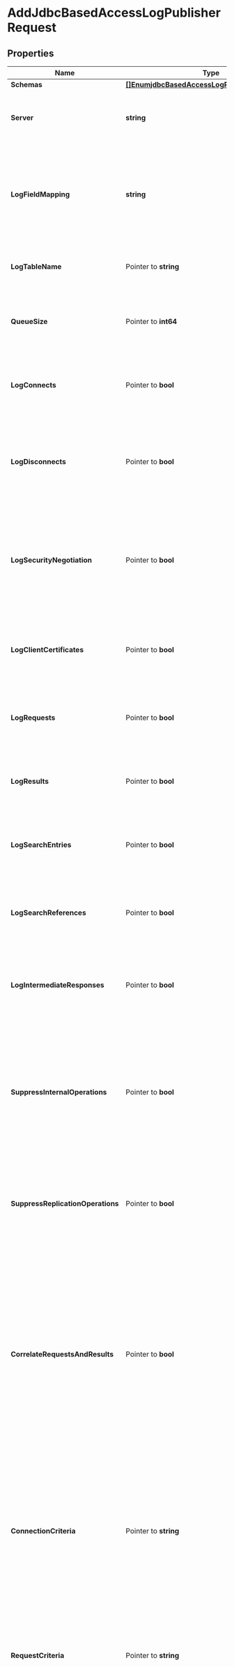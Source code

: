 # AddJdbcBasedAccessLogPublisherRequest

## Properties

Name | Type | Description | Notes
------------ | ------------- | ------------- | -------------
**Schemas** | [**[]EnumjdbcBasedAccessLogPublisherSchemaUrn**](EnumjdbcBasedAccessLogPublisherSchemaUrn.md) |  | 
**Server** | **string** | The JDBC-based Database Server to use for a connection. | 
**LogFieldMapping** | **string** | The log field mapping associates loggable fields to database column names. The table name is not part of this mapping. | 
**LogTableName** | Pointer to **string** | The table name to log entries to the database server. | [optional] 
**QueueSize** | Pointer to **int64** | The maximum number of log records that can be stored in the asynchronous queue. | [optional] 
**LogConnects** | Pointer to **bool** | Indicates whether to log information about connections established to the server. | [optional] 
**LogDisconnects** | Pointer to **bool** | Indicates whether to log information about connections that have been closed by the client or terminated by the server. | [optional] 
**LogSecurityNegotiation** | Pointer to **bool** | Indicates whether to log information about the result of any security negotiation (e.g., SSL handshake) processing that has been performed. | [optional] 
**LogClientCertificates** | Pointer to **bool** | Indicates whether to log information about any client certificates presented to the server. | [optional] 
**LogRequests** | Pointer to **bool** | Indicates whether to log information about requests received from clients. | [optional] 
**LogResults** | Pointer to **bool** | Indicates whether to log information about the results of client requests. | [optional] 
**LogSearchEntries** | Pointer to **bool** | Indicates whether to log information about search result entries sent to the client. | [optional] 
**LogSearchReferences** | Pointer to **bool** | Indicates whether to log information about search result references sent to the client. | [optional] 
**LogIntermediateResponses** | Pointer to **bool** | Indicates whether to log information about intermediate responses sent to the client. | [optional] 
**SuppressInternalOperations** | Pointer to **bool** | Indicates whether internal operations (for example, operations that are initiated by plugins) should be logged along with the operations that are requested by users. | [optional] 
**SuppressReplicationOperations** | Pointer to **bool** | Indicates whether access messages that are generated by replication operations should be suppressed. | [optional] 
**CorrelateRequestsAndResults** | Pointer to **bool** | Indicates whether to automatically log result messages for any operation in which the corresponding request was logged. In such cases, the result, entry, and reference criteria will be ignored, although the log-responses, log-search-entries, and log-search-references properties will be honored. | [optional] 
**ConnectionCriteria** | Pointer to **string** | Specifies a set of connection criteria that must match the associated client connection in order for a connect, disconnect, request, or result message to be logged. | [optional] 
**RequestCriteria** | Pointer to **string** | Specifies a set of request criteria that must match the associated operation request in order for a request or result to be logged by this Access Log Publisher. | [optional] 
**ResultCriteria** | Pointer to **string** | Specifies a set of result criteria that must match the associated operation result in order for that result to be logged by this Access Log Publisher. | [optional] 
**SearchEntryCriteria** | Pointer to **string** | Specifies a set of search entry criteria that must match the associated search result entry in order for that it to be logged by this Access Log Publisher. | [optional] 
**SearchReferenceCriteria** | Pointer to **string** | Specifies a set of search reference criteria that must match the associated search result reference in order for that it to be logged by this Access Log Publisher. | [optional] 
**Description** | Pointer to **string** | A description for this Log Publisher | [optional] 
**Enabled** | **bool** | Indicates whether the Log Publisher is enabled for use. | 
**LoggingErrorBehavior** | Pointer to [**EnumlogPublisherLoggingErrorBehaviorProp**](EnumlogPublisherLoggingErrorBehaviorProp.md) |  | [optional] 
**PublisherName** | **string** | Name of the new Log Publisher | 

## Methods

### NewAddJdbcBasedAccessLogPublisherRequest

`func NewAddJdbcBasedAccessLogPublisherRequest(schemas []EnumjdbcBasedAccessLogPublisherSchemaUrn, server string, logFieldMapping string, enabled bool, publisherName string, ) *AddJdbcBasedAccessLogPublisherRequest`

NewAddJdbcBasedAccessLogPublisherRequest instantiates a new AddJdbcBasedAccessLogPublisherRequest object
This constructor will assign default values to properties that have it defined,
and makes sure properties required by API are set, but the set of arguments
will change when the set of required properties is changed

### NewAddJdbcBasedAccessLogPublisherRequestWithDefaults

`func NewAddJdbcBasedAccessLogPublisherRequestWithDefaults() *AddJdbcBasedAccessLogPublisherRequest`

NewAddJdbcBasedAccessLogPublisherRequestWithDefaults instantiates a new AddJdbcBasedAccessLogPublisherRequest object
This constructor will only assign default values to properties that have it defined,
but it doesn't guarantee that properties required by API are set

### GetSchemas

`func (o *AddJdbcBasedAccessLogPublisherRequest) GetSchemas() []EnumjdbcBasedAccessLogPublisherSchemaUrn`

GetSchemas returns the Schemas field if non-nil, zero value otherwise.

### GetSchemasOk

`func (o *AddJdbcBasedAccessLogPublisherRequest) GetSchemasOk() (*[]EnumjdbcBasedAccessLogPublisherSchemaUrn, bool)`

GetSchemasOk returns a tuple with the Schemas field if it's non-nil, zero value otherwise
and a boolean to check if the value has been set.

### SetSchemas

`func (o *AddJdbcBasedAccessLogPublisherRequest) SetSchemas(v []EnumjdbcBasedAccessLogPublisherSchemaUrn)`

SetSchemas sets Schemas field to given value.


### GetServer

`func (o *AddJdbcBasedAccessLogPublisherRequest) GetServer() string`

GetServer returns the Server field if non-nil, zero value otherwise.

### GetServerOk

`func (o *AddJdbcBasedAccessLogPublisherRequest) GetServerOk() (*string, bool)`

GetServerOk returns a tuple with the Server field if it's non-nil, zero value otherwise
and a boolean to check if the value has been set.

### SetServer

`func (o *AddJdbcBasedAccessLogPublisherRequest) SetServer(v string)`

SetServer sets Server field to given value.


### GetLogFieldMapping

`func (o *AddJdbcBasedAccessLogPublisherRequest) GetLogFieldMapping() string`

GetLogFieldMapping returns the LogFieldMapping field if non-nil, zero value otherwise.

### GetLogFieldMappingOk

`func (o *AddJdbcBasedAccessLogPublisherRequest) GetLogFieldMappingOk() (*string, bool)`

GetLogFieldMappingOk returns a tuple with the LogFieldMapping field if it's non-nil, zero value otherwise
and a boolean to check if the value has been set.

### SetLogFieldMapping

`func (o *AddJdbcBasedAccessLogPublisherRequest) SetLogFieldMapping(v string)`

SetLogFieldMapping sets LogFieldMapping field to given value.


### GetLogTableName

`func (o *AddJdbcBasedAccessLogPublisherRequest) GetLogTableName() string`

GetLogTableName returns the LogTableName field if non-nil, zero value otherwise.

### GetLogTableNameOk

`func (o *AddJdbcBasedAccessLogPublisherRequest) GetLogTableNameOk() (*string, bool)`

GetLogTableNameOk returns a tuple with the LogTableName field if it's non-nil, zero value otherwise
and a boolean to check if the value has been set.

### SetLogTableName

`func (o *AddJdbcBasedAccessLogPublisherRequest) SetLogTableName(v string)`

SetLogTableName sets LogTableName field to given value.

### HasLogTableName

`func (o *AddJdbcBasedAccessLogPublisherRequest) HasLogTableName() bool`

HasLogTableName returns a boolean if a field has been set.

### GetQueueSize

`func (o *AddJdbcBasedAccessLogPublisherRequest) GetQueueSize() int64`

GetQueueSize returns the QueueSize field if non-nil, zero value otherwise.

### GetQueueSizeOk

`func (o *AddJdbcBasedAccessLogPublisherRequest) GetQueueSizeOk() (*int64, bool)`

GetQueueSizeOk returns a tuple with the QueueSize field if it's non-nil, zero value otherwise
and a boolean to check if the value has been set.

### SetQueueSize

`func (o *AddJdbcBasedAccessLogPublisherRequest) SetQueueSize(v int64)`

SetQueueSize sets QueueSize field to given value.

### HasQueueSize

`func (o *AddJdbcBasedAccessLogPublisherRequest) HasQueueSize() bool`

HasQueueSize returns a boolean if a field has been set.

### GetLogConnects

`func (o *AddJdbcBasedAccessLogPublisherRequest) GetLogConnects() bool`

GetLogConnects returns the LogConnects field if non-nil, zero value otherwise.

### GetLogConnectsOk

`func (o *AddJdbcBasedAccessLogPublisherRequest) GetLogConnectsOk() (*bool, bool)`

GetLogConnectsOk returns a tuple with the LogConnects field if it's non-nil, zero value otherwise
and a boolean to check if the value has been set.

### SetLogConnects

`func (o *AddJdbcBasedAccessLogPublisherRequest) SetLogConnects(v bool)`

SetLogConnects sets LogConnects field to given value.

### HasLogConnects

`func (o *AddJdbcBasedAccessLogPublisherRequest) HasLogConnects() bool`

HasLogConnects returns a boolean if a field has been set.

### GetLogDisconnects

`func (o *AddJdbcBasedAccessLogPublisherRequest) GetLogDisconnects() bool`

GetLogDisconnects returns the LogDisconnects field if non-nil, zero value otherwise.

### GetLogDisconnectsOk

`func (o *AddJdbcBasedAccessLogPublisherRequest) GetLogDisconnectsOk() (*bool, bool)`

GetLogDisconnectsOk returns a tuple with the LogDisconnects field if it's non-nil, zero value otherwise
and a boolean to check if the value has been set.

### SetLogDisconnects

`func (o *AddJdbcBasedAccessLogPublisherRequest) SetLogDisconnects(v bool)`

SetLogDisconnects sets LogDisconnects field to given value.

### HasLogDisconnects

`func (o *AddJdbcBasedAccessLogPublisherRequest) HasLogDisconnects() bool`

HasLogDisconnects returns a boolean if a field has been set.

### GetLogSecurityNegotiation

`func (o *AddJdbcBasedAccessLogPublisherRequest) GetLogSecurityNegotiation() bool`

GetLogSecurityNegotiation returns the LogSecurityNegotiation field if non-nil, zero value otherwise.

### GetLogSecurityNegotiationOk

`func (o *AddJdbcBasedAccessLogPublisherRequest) GetLogSecurityNegotiationOk() (*bool, bool)`

GetLogSecurityNegotiationOk returns a tuple with the LogSecurityNegotiation field if it's non-nil, zero value otherwise
and a boolean to check if the value has been set.

### SetLogSecurityNegotiation

`func (o *AddJdbcBasedAccessLogPublisherRequest) SetLogSecurityNegotiation(v bool)`

SetLogSecurityNegotiation sets LogSecurityNegotiation field to given value.

### HasLogSecurityNegotiation

`func (o *AddJdbcBasedAccessLogPublisherRequest) HasLogSecurityNegotiation() bool`

HasLogSecurityNegotiation returns a boolean if a field has been set.

### GetLogClientCertificates

`func (o *AddJdbcBasedAccessLogPublisherRequest) GetLogClientCertificates() bool`

GetLogClientCertificates returns the LogClientCertificates field if non-nil, zero value otherwise.

### GetLogClientCertificatesOk

`func (o *AddJdbcBasedAccessLogPublisherRequest) GetLogClientCertificatesOk() (*bool, bool)`

GetLogClientCertificatesOk returns a tuple with the LogClientCertificates field if it's non-nil, zero value otherwise
and a boolean to check if the value has been set.

### SetLogClientCertificates

`func (o *AddJdbcBasedAccessLogPublisherRequest) SetLogClientCertificates(v bool)`

SetLogClientCertificates sets LogClientCertificates field to given value.

### HasLogClientCertificates

`func (o *AddJdbcBasedAccessLogPublisherRequest) HasLogClientCertificates() bool`

HasLogClientCertificates returns a boolean if a field has been set.

### GetLogRequests

`func (o *AddJdbcBasedAccessLogPublisherRequest) GetLogRequests() bool`

GetLogRequests returns the LogRequests field if non-nil, zero value otherwise.

### GetLogRequestsOk

`func (o *AddJdbcBasedAccessLogPublisherRequest) GetLogRequestsOk() (*bool, bool)`

GetLogRequestsOk returns a tuple with the LogRequests field if it's non-nil, zero value otherwise
and a boolean to check if the value has been set.

### SetLogRequests

`func (o *AddJdbcBasedAccessLogPublisherRequest) SetLogRequests(v bool)`

SetLogRequests sets LogRequests field to given value.

### HasLogRequests

`func (o *AddJdbcBasedAccessLogPublisherRequest) HasLogRequests() bool`

HasLogRequests returns a boolean if a field has been set.

### GetLogResults

`func (o *AddJdbcBasedAccessLogPublisherRequest) GetLogResults() bool`

GetLogResults returns the LogResults field if non-nil, zero value otherwise.

### GetLogResultsOk

`func (o *AddJdbcBasedAccessLogPublisherRequest) GetLogResultsOk() (*bool, bool)`

GetLogResultsOk returns a tuple with the LogResults field if it's non-nil, zero value otherwise
and a boolean to check if the value has been set.

### SetLogResults

`func (o *AddJdbcBasedAccessLogPublisherRequest) SetLogResults(v bool)`

SetLogResults sets LogResults field to given value.

### HasLogResults

`func (o *AddJdbcBasedAccessLogPublisherRequest) HasLogResults() bool`

HasLogResults returns a boolean if a field has been set.

### GetLogSearchEntries

`func (o *AddJdbcBasedAccessLogPublisherRequest) GetLogSearchEntries() bool`

GetLogSearchEntries returns the LogSearchEntries field if non-nil, zero value otherwise.

### GetLogSearchEntriesOk

`func (o *AddJdbcBasedAccessLogPublisherRequest) GetLogSearchEntriesOk() (*bool, bool)`

GetLogSearchEntriesOk returns a tuple with the LogSearchEntries field if it's non-nil, zero value otherwise
and a boolean to check if the value has been set.

### SetLogSearchEntries

`func (o *AddJdbcBasedAccessLogPublisherRequest) SetLogSearchEntries(v bool)`

SetLogSearchEntries sets LogSearchEntries field to given value.

### HasLogSearchEntries

`func (o *AddJdbcBasedAccessLogPublisherRequest) HasLogSearchEntries() bool`

HasLogSearchEntries returns a boolean if a field has been set.

### GetLogSearchReferences

`func (o *AddJdbcBasedAccessLogPublisherRequest) GetLogSearchReferences() bool`

GetLogSearchReferences returns the LogSearchReferences field if non-nil, zero value otherwise.

### GetLogSearchReferencesOk

`func (o *AddJdbcBasedAccessLogPublisherRequest) GetLogSearchReferencesOk() (*bool, bool)`

GetLogSearchReferencesOk returns a tuple with the LogSearchReferences field if it's non-nil, zero value otherwise
and a boolean to check if the value has been set.

### SetLogSearchReferences

`func (o *AddJdbcBasedAccessLogPublisherRequest) SetLogSearchReferences(v bool)`

SetLogSearchReferences sets LogSearchReferences field to given value.

### HasLogSearchReferences

`func (o *AddJdbcBasedAccessLogPublisherRequest) HasLogSearchReferences() bool`

HasLogSearchReferences returns a boolean if a field has been set.

### GetLogIntermediateResponses

`func (o *AddJdbcBasedAccessLogPublisherRequest) GetLogIntermediateResponses() bool`

GetLogIntermediateResponses returns the LogIntermediateResponses field if non-nil, zero value otherwise.

### GetLogIntermediateResponsesOk

`func (o *AddJdbcBasedAccessLogPublisherRequest) GetLogIntermediateResponsesOk() (*bool, bool)`

GetLogIntermediateResponsesOk returns a tuple with the LogIntermediateResponses field if it's non-nil, zero value otherwise
and a boolean to check if the value has been set.

### SetLogIntermediateResponses

`func (o *AddJdbcBasedAccessLogPublisherRequest) SetLogIntermediateResponses(v bool)`

SetLogIntermediateResponses sets LogIntermediateResponses field to given value.

### HasLogIntermediateResponses

`func (o *AddJdbcBasedAccessLogPublisherRequest) HasLogIntermediateResponses() bool`

HasLogIntermediateResponses returns a boolean if a field has been set.

### GetSuppressInternalOperations

`func (o *AddJdbcBasedAccessLogPublisherRequest) GetSuppressInternalOperations() bool`

GetSuppressInternalOperations returns the SuppressInternalOperations field if non-nil, zero value otherwise.

### GetSuppressInternalOperationsOk

`func (o *AddJdbcBasedAccessLogPublisherRequest) GetSuppressInternalOperationsOk() (*bool, bool)`

GetSuppressInternalOperationsOk returns a tuple with the SuppressInternalOperations field if it's non-nil, zero value otherwise
and a boolean to check if the value has been set.

### SetSuppressInternalOperations

`func (o *AddJdbcBasedAccessLogPublisherRequest) SetSuppressInternalOperations(v bool)`

SetSuppressInternalOperations sets SuppressInternalOperations field to given value.

### HasSuppressInternalOperations

`func (o *AddJdbcBasedAccessLogPublisherRequest) HasSuppressInternalOperations() bool`

HasSuppressInternalOperations returns a boolean if a field has been set.

### GetSuppressReplicationOperations

`func (o *AddJdbcBasedAccessLogPublisherRequest) GetSuppressReplicationOperations() bool`

GetSuppressReplicationOperations returns the SuppressReplicationOperations field if non-nil, zero value otherwise.

### GetSuppressReplicationOperationsOk

`func (o *AddJdbcBasedAccessLogPublisherRequest) GetSuppressReplicationOperationsOk() (*bool, bool)`

GetSuppressReplicationOperationsOk returns a tuple with the SuppressReplicationOperations field if it's non-nil, zero value otherwise
and a boolean to check if the value has been set.

### SetSuppressReplicationOperations

`func (o *AddJdbcBasedAccessLogPublisherRequest) SetSuppressReplicationOperations(v bool)`

SetSuppressReplicationOperations sets SuppressReplicationOperations field to given value.

### HasSuppressReplicationOperations

`func (o *AddJdbcBasedAccessLogPublisherRequest) HasSuppressReplicationOperations() bool`

HasSuppressReplicationOperations returns a boolean if a field has been set.

### GetCorrelateRequestsAndResults

`func (o *AddJdbcBasedAccessLogPublisherRequest) GetCorrelateRequestsAndResults() bool`

GetCorrelateRequestsAndResults returns the CorrelateRequestsAndResults field if non-nil, zero value otherwise.

### GetCorrelateRequestsAndResultsOk

`func (o *AddJdbcBasedAccessLogPublisherRequest) GetCorrelateRequestsAndResultsOk() (*bool, bool)`

GetCorrelateRequestsAndResultsOk returns a tuple with the CorrelateRequestsAndResults field if it's non-nil, zero value otherwise
and a boolean to check if the value has been set.

### SetCorrelateRequestsAndResults

`func (o *AddJdbcBasedAccessLogPublisherRequest) SetCorrelateRequestsAndResults(v bool)`

SetCorrelateRequestsAndResults sets CorrelateRequestsAndResults field to given value.

### HasCorrelateRequestsAndResults

`func (o *AddJdbcBasedAccessLogPublisherRequest) HasCorrelateRequestsAndResults() bool`

HasCorrelateRequestsAndResults returns a boolean if a field has been set.

### GetConnectionCriteria

`func (o *AddJdbcBasedAccessLogPublisherRequest) GetConnectionCriteria() string`

GetConnectionCriteria returns the ConnectionCriteria field if non-nil, zero value otherwise.

### GetConnectionCriteriaOk

`func (o *AddJdbcBasedAccessLogPublisherRequest) GetConnectionCriteriaOk() (*string, bool)`

GetConnectionCriteriaOk returns a tuple with the ConnectionCriteria field if it's non-nil, zero value otherwise
and a boolean to check if the value has been set.

### SetConnectionCriteria

`func (o *AddJdbcBasedAccessLogPublisherRequest) SetConnectionCriteria(v string)`

SetConnectionCriteria sets ConnectionCriteria field to given value.

### HasConnectionCriteria

`func (o *AddJdbcBasedAccessLogPublisherRequest) HasConnectionCriteria() bool`

HasConnectionCriteria returns a boolean if a field has been set.

### GetRequestCriteria

`func (o *AddJdbcBasedAccessLogPublisherRequest) GetRequestCriteria() string`

GetRequestCriteria returns the RequestCriteria field if non-nil, zero value otherwise.

### GetRequestCriteriaOk

`func (o *AddJdbcBasedAccessLogPublisherRequest) GetRequestCriteriaOk() (*string, bool)`

GetRequestCriteriaOk returns a tuple with the RequestCriteria field if it's non-nil, zero value otherwise
and a boolean to check if the value has been set.

### SetRequestCriteria

`func (o *AddJdbcBasedAccessLogPublisherRequest) SetRequestCriteria(v string)`

SetRequestCriteria sets RequestCriteria field to given value.

### HasRequestCriteria

`func (o *AddJdbcBasedAccessLogPublisherRequest) HasRequestCriteria() bool`

HasRequestCriteria returns a boolean if a field has been set.

### GetResultCriteria

`func (o *AddJdbcBasedAccessLogPublisherRequest) GetResultCriteria() string`

GetResultCriteria returns the ResultCriteria field if non-nil, zero value otherwise.

### GetResultCriteriaOk

`func (o *AddJdbcBasedAccessLogPublisherRequest) GetResultCriteriaOk() (*string, bool)`

GetResultCriteriaOk returns a tuple with the ResultCriteria field if it's non-nil, zero value otherwise
and a boolean to check if the value has been set.

### SetResultCriteria

`func (o *AddJdbcBasedAccessLogPublisherRequest) SetResultCriteria(v string)`

SetResultCriteria sets ResultCriteria field to given value.

### HasResultCriteria

`func (o *AddJdbcBasedAccessLogPublisherRequest) HasResultCriteria() bool`

HasResultCriteria returns a boolean if a field has been set.

### GetSearchEntryCriteria

`func (o *AddJdbcBasedAccessLogPublisherRequest) GetSearchEntryCriteria() string`

GetSearchEntryCriteria returns the SearchEntryCriteria field if non-nil, zero value otherwise.

### GetSearchEntryCriteriaOk

`func (o *AddJdbcBasedAccessLogPublisherRequest) GetSearchEntryCriteriaOk() (*string, bool)`

GetSearchEntryCriteriaOk returns a tuple with the SearchEntryCriteria field if it's non-nil, zero value otherwise
and a boolean to check if the value has been set.

### SetSearchEntryCriteria

`func (o *AddJdbcBasedAccessLogPublisherRequest) SetSearchEntryCriteria(v string)`

SetSearchEntryCriteria sets SearchEntryCriteria field to given value.

### HasSearchEntryCriteria

`func (o *AddJdbcBasedAccessLogPublisherRequest) HasSearchEntryCriteria() bool`

HasSearchEntryCriteria returns a boolean if a field has been set.

### GetSearchReferenceCriteria

`func (o *AddJdbcBasedAccessLogPublisherRequest) GetSearchReferenceCriteria() string`

GetSearchReferenceCriteria returns the SearchReferenceCriteria field if non-nil, zero value otherwise.

### GetSearchReferenceCriteriaOk

`func (o *AddJdbcBasedAccessLogPublisherRequest) GetSearchReferenceCriteriaOk() (*string, bool)`

GetSearchReferenceCriteriaOk returns a tuple with the SearchReferenceCriteria field if it's non-nil, zero value otherwise
and a boolean to check if the value has been set.

### SetSearchReferenceCriteria

`func (o *AddJdbcBasedAccessLogPublisherRequest) SetSearchReferenceCriteria(v string)`

SetSearchReferenceCriteria sets SearchReferenceCriteria field to given value.

### HasSearchReferenceCriteria

`func (o *AddJdbcBasedAccessLogPublisherRequest) HasSearchReferenceCriteria() bool`

HasSearchReferenceCriteria returns a boolean if a field has been set.

### GetDescription

`func (o *AddJdbcBasedAccessLogPublisherRequest) GetDescription() string`

GetDescription returns the Description field if non-nil, zero value otherwise.

### GetDescriptionOk

`func (o *AddJdbcBasedAccessLogPublisherRequest) GetDescriptionOk() (*string, bool)`

GetDescriptionOk returns a tuple with the Description field if it's non-nil, zero value otherwise
and a boolean to check if the value has been set.

### SetDescription

`func (o *AddJdbcBasedAccessLogPublisherRequest) SetDescription(v string)`

SetDescription sets Description field to given value.

### HasDescription

`func (o *AddJdbcBasedAccessLogPublisherRequest) HasDescription() bool`

HasDescription returns a boolean if a field has been set.

### GetEnabled

`func (o *AddJdbcBasedAccessLogPublisherRequest) GetEnabled() bool`

GetEnabled returns the Enabled field if non-nil, zero value otherwise.

### GetEnabledOk

`func (o *AddJdbcBasedAccessLogPublisherRequest) GetEnabledOk() (*bool, bool)`

GetEnabledOk returns a tuple with the Enabled field if it's non-nil, zero value otherwise
and a boolean to check if the value has been set.

### SetEnabled

`func (o *AddJdbcBasedAccessLogPublisherRequest) SetEnabled(v bool)`

SetEnabled sets Enabled field to given value.


### GetLoggingErrorBehavior

`func (o *AddJdbcBasedAccessLogPublisherRequest) GetLoggingErrorBehavior() EnumlogPublisherLoggingErrorBehaviorProp`

GetLoggingErrorBehavior returns the LoggingErrorBehavior field if non-nil, zero value otherwise.

### GetLoggingErrorBehaviorOk

`func (o *AddJdbcBasedAccessLogPublisherRequest) GetLoggingErrorBehaviorOk() (*EnumlogPublisherLoggingErrorBehaviorProp, bool)`

GetLoggingErrorBehaviorOk returns a tuple with the LoggingErrorBehavior field if it's non-nil, zero value otherwise
and a boolean to check if the value has been set.

### SetLoggingErrorBehavior

`func (o *AddJdbcBasedAccessLogPublisherRequest) SetLoggingErrorBehavior(v EnumlogPublisherLoggingErrorBehaviorProp)`

SetLoggingErrorBehavior sets LoggingErrorBehavior field to given value.

### HasLoggingErrorBehavior

`func (o *AddJdbcBasedAccessLogPublisherRequest) HasLoggingErrorBehavior() bool`

HasLoggingErrorBehavior returns a boolean if a field has been set.

### GetPublisherName

`func (o *AddJdbcBasedAccessLogPublisherRequest) GetPublisherName() string`

GetPublisherName returns the PublisherName field if non-nil, zero value otherwise.

### GetPublisherNameOk

`func (o *AddJdbcBasedAccessLogPublisherRequest) GetPublisherNameOk() (*string, bool)`

GetPublisherNameOk returns a tuple with the PublisherName field if it's non-nil, zero value otherwise
and a boolean to check if the value has been set.

### SetPublisherName

`func (o *AddJdbcBasedAccessLogPublisherRequest) SetPublisherName(v string)`

SetPublisherName sets PublisherName field to given value.



[[Back to Model list]](../README.md#documentation-for-models) [[Back to API list]](../README.md#documentation-for-api-endpoints) [[Back to README]](../README.md)


